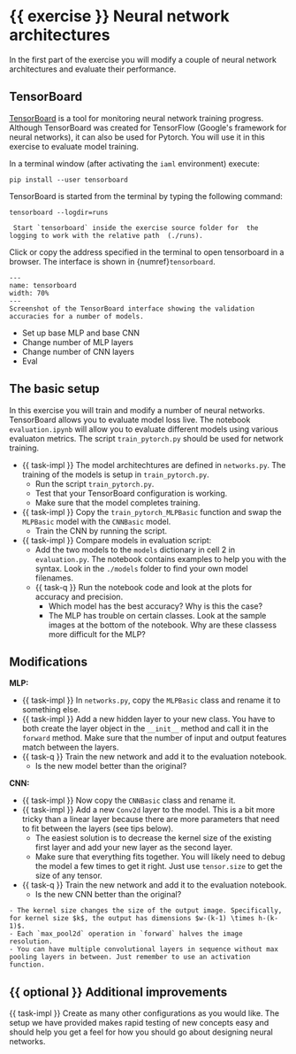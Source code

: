 # {{ exercise }} Neural network architectures
In the first part of the exercise you will modify a couple of neural network architectures and evaluate their performance. 


## TensorBoard
[TensorBoard](https://www.tensorflow.org/tensorboard) is a tool for monitoring neural network training progress. Although TensorBoard was created for TensorFlow (Google's framework for neural networks), it can also be used for Pytorch. You will use it in this exercise to evaluate model training.

 In a terminal window (after activating the `iaml` environment) execute:

```
pip install --user tensorboard
```

TensorBoard is started from the terminal by typing the following command:

```
tensorboard --logdir=runs
```

```{info}
 Start `tensorboard` inside the exercise source folder for  the logging to work with the relative path  (./runs).  
```
Click or copy the address specified in the terminal to open tensorboard in a browser. The interface is shown in {numref}`tensorboard`.

```{figure} ../img/tensorboard.PNG
---
name: tensorboard
width: 70%
---
Screenshot of the TensorBoard interface showing the validation
accuracies for a number of models.
```


* Set up base MLP and base CNN
* Change number of MLP layers
* Change number of CNN layers
* Eval


## The basic setup
In this exercise you will train and modify a number of neural networks.  TensorBoard allows you to evaluate model loss live. The notebook `evaluation.ipynb`  will  allow you  to evaluate different models using various evaluaton metrics. The script `train_pytorch.py` should be used for network training.

- {{ task-impl }} The model architechtures are defined in  `networks.py`. The training of the models is setup in  `train_pytorch.py`.
  - Run the script `train_pytorch.py`.
  - Test that your TensorBoard configuration is working.
  - Make sure that the model completes training.
- {{ task-impl }} Copy the `train_pytorch_MLPBasic` function and swap the `MLPBasic` model with the `CNNBasic` model.
  - Train the CNN by running the script.
- {{ task-impl }} Compare models in evaluation script:
  - Add the two models to the `models` dictionary in cell 2 in `evaluation.py`. The notebook contains examples to help you with the syntax. Look in the `./models` folder to find your own model filenames.
  - {{ task-q }} Run the notebook code and look at the plots for accuracy and precision.
    - Which model has the best accuracy? Why is this the case?
    - The MLP has trouble on certain classes. Look at the sample images at the bottom of the notebook. Why are these classess more difficult for the MLP?


## Modifications
<!-- Here should be some tasks about modifying the networks and observing the changes.  -->

**MLP:**
- {{ task-impl }} In `networks.py`, copy the `MLPBasic` class and rename it to something else.
- {{ task-impl }} Add a new hidden layer to your new class. You have to both create the layer object in the `__init__` method and call it in the `forward` method. Make sure that the number of input and output features match between the layers.
- {{ task-q }} Train the new network and add it to the evaluation notebook.
  - Is the new model better than the original? 

**CNN:**


- {{ task-impl }} Now copy the `CNNBasic` class and rename it.
- {{ task-impl }} Add a new `Conv2d` layer to the model. This is a bit more tricky than a linear layer because there are more parameters that need to fit between the layers (see tips below).
  - The easiest solution is to decrease the kernel size of the existing first layer and add your new layer as the second layer.
  - Make sure that everything fits together. You will likely need to debug the model a few times to get it right. Just use `tensor.size` to get the size of any tensor.
- {{ task-q }} Train the new network and add it to the evaluation notebook.
  - Is the new CNN better than the original? 


```{tip}
- The kernel size changes the size of the output image. Specifically, for kernel size $k$, the output has dimensions $w-(k-1) \times h-(k-1)$. 
- Each `max_pool2d` operation in `forward` halves the image resolution.
- You can have multiple convolutional layers in sequence without max pooling layers in between. Just remember to use an activation function.
```
## {{ optional }} Additional improvements
{{ task-impl }} Create as many other configurations as you would like. The setup we have provided makes rapid testing of new concepts easy and should help you get a feel for how you should go about designing neural networks.
